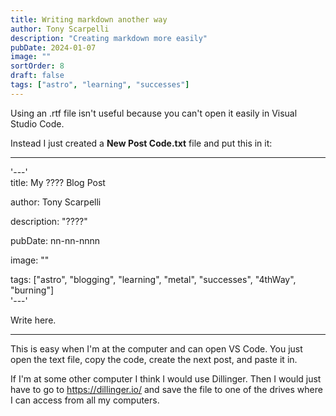 ```yaml
---
title: Writing markdown another way
author: Tony Scarpelli
description: "Creating markdown more easily"
pubDate: 2024-01-07
image: ""
sortOrder: 8
draft: false
tags: ["astro", "learning", "successes"]
---
```


Using an .rtf file isn't useful because you can't open it easily in Visual Studio Code.

Instead I just created a **New Post Code.txt** file and put this in it:

---------------------------------------------------------
'---' <br>
title: My ???? Blog Post

author: Tony Scarpelli

description: "????"

pubDate: nn-nn-nnnn

image: ""

tags: ["astro", "blogging", "learning", "metal", "successes", "4thWay", "burning"]<br>
'---'

<!-- For images in post ![Topology](./TopologyD.png) -->

Write here.

---------------------------------------------------------

This is easy when I'm at the computer and can open VS Code. You just open the text file, copy the code, create the next post, and paste it in.

If I'm at some other computer I think I would use Dillinger.
Then I would just have to go to <https://dillinger.io/> and save the file to one of the drives where I can access from all my computers.
